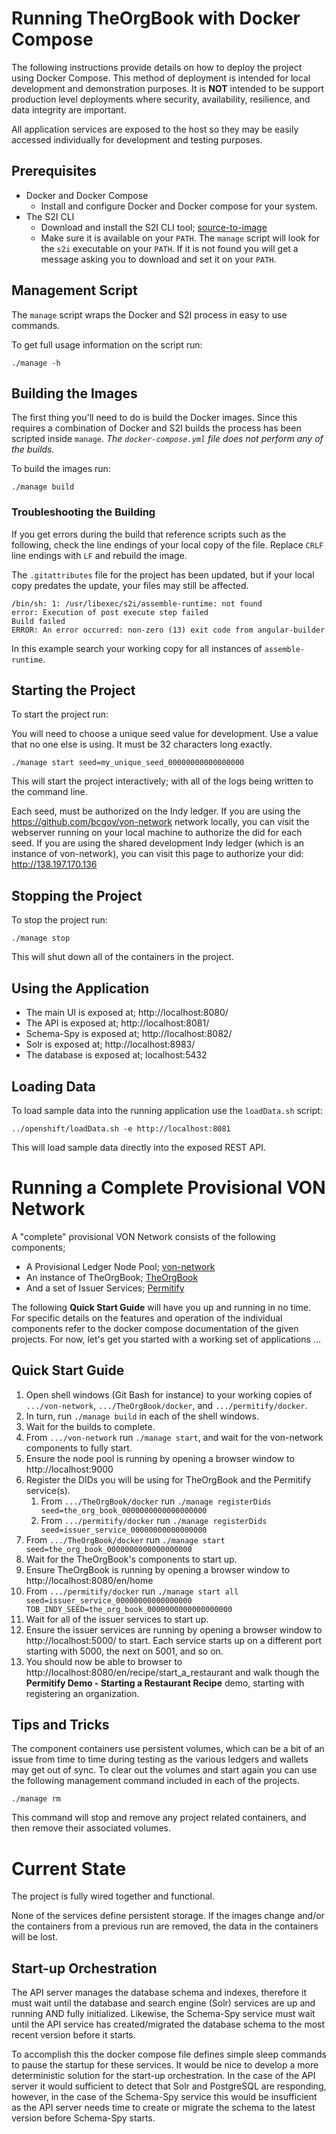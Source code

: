 # Running TheOrgBook with Docker Compose

The following instructions provide details on how to deploy the project using Docker Compose.  This method of deployment is intended for local development and demonstration purposes.  It is **NOT** intended to be support production level deployments where security, availability, resilience, and data integrity are important.

All application services are exposed to the host so they may be easily accessed individually for development and testing purposes.

## Prerequisites

* Docker and Docker Compose
  * Install and configure Docker and Docker compose for your system.
* The S2I CLI
  * Download and install the S2I CLI tool; [source-to-image](https://github.com/openshift/source-to-image)
  * Make sure it is available on your `PATH`.  The `manage` script will look for the `s2i` executable on your `PATH`.  If it is not found you will get a message asking you to download and set it on your `PATH`.

## Management Script

The `manage` script wraps the Docker and S2I process in easy to use commands.

To get full usage information on the script run:
```
./manage -h
```
  
## Building the Images

The first thing you'll need to do is build the Docker images.  Since this requires a combination of Docker and S2I builds the process has been scripted inside `manage`.  _The `docker-compose.yml` file does not perform any of the builds._

To build the images run:
```
./manage build
```

### Troubleshooting the Building

If you get errors during the build that reference scripts such as the following, check the line endings of your local copy of the file.  Replace `CRLF` line endings with `LF` and rebuild the image.

The `.gitattributes` file for the project has been updated, but if your local copy predates the update, your files may still be affected.

```
/bin/sh: 1: /usr/libexec/s2i/assemble-runtime: not found
error: Execution of post execute step failed
Build failed
ERROR: An error occurred: non-zero (13) exit code from angular-builder
```

In this example search your working copy for all instances of `assemble-runtime`.

## Starting the Project

To start the project run:

You will need to choose a unique seed value for development. Use a value that no one else is using. It must be 32 characters long exactly.


```
./manage start seed=my_unique_seed_00000000000000000
```

This will start the project interactively; with all of the logs being written to the command line.

Each seed, must be authorized on the Indy ledger. If you are using the https://github.com/bcgov/von-network network locally, you can visit the webserver running on your local machine to authorize the did for each seed. If you are using the shared development Indy ledger (which is an instance of von-network), you can visit this page to authorize your did: http://138.197.170.136


## Stopping the Project

To stop the project run:
```
./manage stop
```

This will shut down all of the containers in the project.

## Using the Application

* The main UI is exposed at; http://localhost:8080/
* The API is exposed at; http://localhost:8081/
* Schema-Spy is exposed at; http://localhost:8082/
* Solr is exposed at; http://localhost:8983/
* The database is exposed at; localhost:5432

## Loading Data

To load sample data into the running application use the `loadData.sh` script:
```
../openshift/loadData.sh -e http://localhost:8081
```

This will load sample data directly into the exposed REST API.

# Running a Complete Provisional VON Network

A "complete" provisional VON Network consists of the following components;
- A Provisional Ledger Node Pool; [von-network](https://github.com/bcgov/von-network)
- An instance of TheOrgBook; [TheOrgBook](https://github.com/bcgov/TheOrgBook)
- And a set of Issuer Services; [Permitify](https://github.com/bcgov/permitify)

The following **Quick Start Guide** will have you up and running in no time.  For specific details on the features and operation of the individual components refer to the docker compose documentation of the given projects.  For now, let's get you started with a working set of applications ...

## Quick Start Guide

1. Open shell windows (Git Bash for instance) to your working copies of `.../von-network`, `.../TheOrgBook/docker`, and `.../permitify/docker`.
1. In turn, run `./manage build` in each of the shell windows.
1. Wait for the builds to complete.
1. From `.../von-network` run `./manage start`, and wait for the von-network components to fully start.
1. Ensure the node pool is running by opening a browser window to http://localhost:9000
1. Register the DIDs you will be using for TheOrgBook and the Permitify service(s).
    1. From `.../TheOrgBook/docker` run `./manage registerDids seed=the_org_book_0000000000000000000`
    1. From `.../permitify/docker` run `./manage registerDids seed=issuer_service_00000000000000000`
1. From `.../TheOrgBook/docker` run `./manage start seed=the_org_book_0000000000000000000`
1. Wait for the TheOrgBook's components to start up.
1. Ensure TheOrgBook is running by opening a browser window to http://localhost:8080/en/home
1. From `.../permitify/docker` run `./manage start all seed=issuer_service_00000000000000000 TOB_INDY_SEED=the_org_book_0000000000000000000`
1. Wait for all of the issuer services to start up.
1. Ensure the issuer services are running by opening a browser window to http://localhost:5000/ to start.  Each service starts up on a different port starting with 5000, the next on 5001, and so on.
1. You should now be able to browser to http://localhost:8080/en/recipe/start_a_restaurant and walk though the **Permitify Demo - Starting a Restaurant Recipe** demo, starting with registering an organization.

## Tips and Tricks

The component containers use persistent volumes, which can be a bit of an issue from time to time during testing as the various ledgers and wallets may get out of sync.  To clear out the volumes and start again you can use the following management command included in each of the projects.

```
./manage rm
```

This command will stop and remove any project related containers, and then remove their associated volumes.

# Current State

The project is fully wired together and functional.

None of the services define persistent storage.  If the images change and/or the containers from a previous run are removed, the data in the containers will be lost.

## Start-up Orchestration

The API server manages the database schema and indexes, therefore it must wait until the database and search engine (Solr) services are up and running AND fully initialized.  Likewise, the Schema-Spy service must wait until the API service has created/migrated the database schema to the most recent version before it starts.

To accomplish this the docker compose file defines simple sleep commands to pause the startup for these services.  It would be nice to develop a more deterministic solution for the start-up orchestration.  In the case of the API server it would sufficient to detect that Solr and PostgreSQL are responding, however, in the case of the Schema-Spy service this would be insufficient as the API server needs time to create or migrate the schema to the latest version before Schema-Spy starts.
